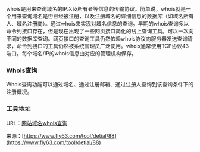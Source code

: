 whois是用来查询域名的IP以及所有者等信息的传输协议。简单说，whois就是一个用来查询域名是否已经被注册，以及注册域名的详细信息的数据库（如域名所有人、域名注册商）。通过whois来实现对域名信息的查询。早期的whois查询多以命令列接口存在，但是现在出现了一些网页接口简化的线上查询工具，可以一次向不同的数据库查询。网页接口的查询工具仍然依赖whois协议向服务器发送查询请求，命令列接口的工具仍然被系统管理员广泛使用。whois通常使用TCP协议43端口。每个域名/IP的whois信息由对应的管理机构保存。

### Whois查询
Whois查询功能可以通过域名、通过注册邮箱、通过注册人查询到该查询条件下的注册概况。

### 工具地址
URL：[网站域名whois查询](https://www.fly63.com/php/whois/)

来源：[https://www.fly63.com/tool/detial/88](https://www.fly63.com/tool/detial/88)
